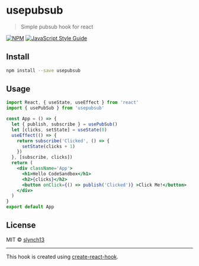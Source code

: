 # usepubsub

> Simple pubsub hook for react

[![NPM](https://img.shields.io/npm/v/usepubsub.svg)](https://www.npmjs.com/package/usepubsub) [![JavaScript Style Guide](https://img.shields.io/badge/code_style-standard-brightgreen.svg)](https://standardjs.com)

## Install

```bash
npm install --save usepubsub
```

## Usage

```jsx
import React, { useState, useEffect } from 'react'
import { usePubSub } from 'usepubsub'

const App = () => {
  let { publish, subscribe } = usePubSub()
  let [clicks, setState] = useState(0)
  useEffect(() => {
    return subscribe('Clicked', () => {
      setState(clicks + 1)
    })
  }, [subscribe, clicks])
  return (
    <div className='App'>
      <h1>Hello CodeSandbox</h1>
      <h2>{clicks}</h2>
      <button onClick={() => publish('Clicked')} >Click Me!</button>
    </div>
  )
}
export default App
```

## License

MIT © [slynch13](https://github.com/slynch13)

---

This hook is created using [create-react-hook](https://github.com/hermanya/create-react-hook).
